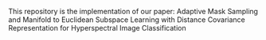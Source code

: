 This repository is the implementation of our paper: Adaptive Mask Sampling and Manifold to Euclidean Subspace Learning with Distance Covariance Representation for Hyperspectral Image Classification
